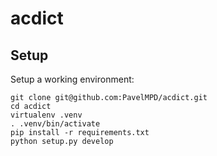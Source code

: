 # acdict

## Setup

Setup a working environment:

````
git clone git@github.com:PavelMPD/acdict.git
cd acdict
virtualenv .venv
. .venv/bin/activate
pip install -r requirements.txt
python setup.py develop
````
